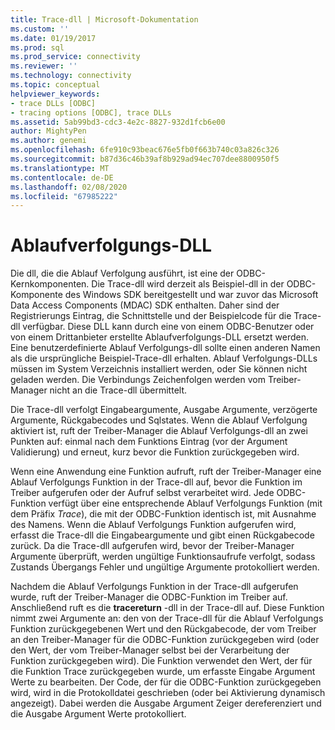 ```yaml
---
title: Trace-dll | Microsoft-Dokumentation
ms.custom: ''
ms.date: 01/19/2017
ms.prod: sql
ms.prod_service: connectivity
ms.reviewer: ''
ms.technology: connectivity
ms.topic: conceptual
helpviewer_keywords:
- trace DLLs [ODBC]
- tracing options [ODBC], trace DLLs
ms.assetid: 5ab99bd3-cdc3-4e2c-8827-932d1fcb6e00
author: MightyPen
ms.author: genemi
ms.openlocfilehash: 6fe910c93beac676e5fb0f663b740c03a826c326
ms.sourcegitcommit: b87d36c46b39af8b929ad94ec707dee8800950f5
ms.translationtype: MT
ms.contentlocale: de-DE
ms.lasthandoff: 02/08/2020
ms.locfileid: "67985222"
---
```

# <a name="trace-dll"></a>Ablaufverfolgungs-DLL
Die dll, die die Ablauf Verfolgung ausführt, ist eine der ODBC-Kernkomponenten. Die Trace-dll wird derzeit als Beispiel-dll in der ODBC-Komponente des Windows SDK bereitgestellt und war zuvor das Microsoft Data Access Components (MDAC) SDK enthalten. Daher sind der Registrierungs Eintrag, die Schnittstelle und der Beispielcode für die Trace-dll verfügbar. Diese DLL kann durch eine von einem ODBC-Benutzer oder von einem Drittanbieter erstellte Ablaufverfolgungs-DLL ersetzt werden. Eine benutzerdefinierte Ablauf Verfolgungs-dll sollte einen anderen Namen als die ursprüngliche Beispiel-Trace-dll erhalten. Ablauf Verfolgungs-DLLs müssen im System Verzeichnis installiert werden, oder Sie können nicht geladen werden. Die Verbindungs Zeichenfolgen werden vom Treiber-Manager nicht an die Trace-dll übermittelt.  
  
 Die Trace-dll verfolgt Eingabeargumente, Ausgabe Argumente, verzögerte Argumente, Rückgabecodes und Sqlstates. Wenn die Ablauf Verfolgung aktiviert ist, ruft der Treiber-Manager die Ablauf Verfolgungs-dll an zwei Punkten auf: einmal nach dem Funktions Eintrag (vor der Argument Validierung) und erneut, kurz bevor die Funktion zurückgegeben wird.  
  
 Wenn eine Anwendung eine Funktion aufruft, ruft der Treiber-Manager eine Ablauf Verfolgungs Funktion in der Trace-dll auf, bevor die Funktion im Treiber aufgerufen oder der Aufruf selbst verarbeitet wird. Jede ODBC-Funktion verfügt über eine entsprechende Ablauf Verfolgungs Funktion (mit dem Präfix *Trace*), die mit der ODBC-Funktion identisch ist, mit Ausnahme des Namens. Wenn die Ablauf Verfolgungs Funktion aufgerufen wird, erfasst die Trace-dll die Eingabeargumente und gibt einen Rückgabecode zurück. Da die Trace-dll aufgerufen wird, bevor der Treiber-Manager Argumente überprüft, werden ungültige Funktionsaufrufe verfolgt, sodass Zustands Übergangs Fehler und ungültige Argumente protokolliert werden.  
  
 Nachdem die Ablauf Verfolgungs Funktion in der Trace-dll aufgerufen wurde, ruft der Treiber-Manager die ODBC-Funktion im Treiber auf. Anschließend ruft es die **tracereturn** -dll in der Trace-dll auf. Diese Funktion nimmt zwei Argumente an: den von der Trace-dll für die Ablauf Verfolgungs Funktion zurückgegebenen Wert und den Rückgabecode, der vom Treiber an den Treiber-Manager für die ODBC-Funktion zurückgegeben wird (oder den Wert, der vom Treiber-Manager selbst bei der Verarbeitung der Funktion zurückgegeben wird). Die Funktion verwendet den Wert, der für die Funktion Trace zurückgegeben wurde, um erfasste Eingabe Argument Werte zu bearbeiten. Der Code, der für die ODBC-Funktion zurückgegeben wird, wird in die Protokolldatei geschrieben (oder bei Aktivierung dynamisch angezeigt). Dabei werden die Ausgabe Argument Zeiger dereferenziert und die Ausgabe Argument Werte protokolliert.
